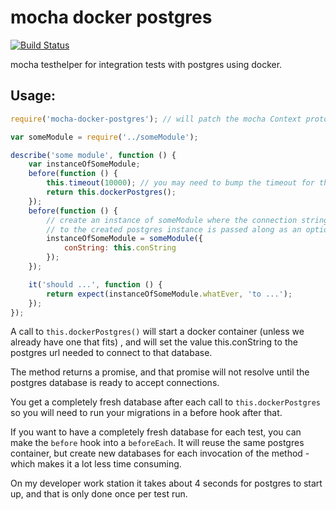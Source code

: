 # mocha docker postgres

[![Build Status](https://travis-ci.org/One-com/node-mocha-docker-postgres.svg?branch=master)](https://travis-ci.org/One-com/node-mocha-docker-postgres)

mocha testhelper for integration tests with postgres using docker.

## Usage:

```js
require('mocha-docker-postgres'); // will patch the mocha Context prototype

var someModule = require('../someModule');

describe('some module', function () {
    var instanceOfSomeModule;
    before(function () {
        this.timeout(10000); // you may need to bump the timeout for this block
        return this.dockerPostgres();
    });
    before(function () {
        // create an instance of someModule where the connection string
        // to the created postgres instance is passed along as an option
        instanceOfSomeModule = someModule({
            conString: this.conString
        });
    });

    it('should ...', function () {
        return expect(instanceOfSomeModule.whatEver, 'to ...');
    });
});
```

A call to `this.dockerPostgres()` will start a docker container (unless we already
have one that fits) , and will set the value this.conString to the postgres url
needed to connect to that database.

The method returns a promise, and that promise will not resolve until the postgres
database is ready to accept connections.

You get a completely fresh database after each call to `this.dockerPostgres` so
you will need to run your migrations in a before hook after that.

If you want to have a completely fresh database for each test, you can make the
`before` hook into a `beforeEach`. It will reuse the same postgres container,
but create new databases for each invocation of the method - which makes it a lot
less time consuming.

On my developer work station it takes about 4 seconds for postgres to start up,
and that is only done once per test run.
